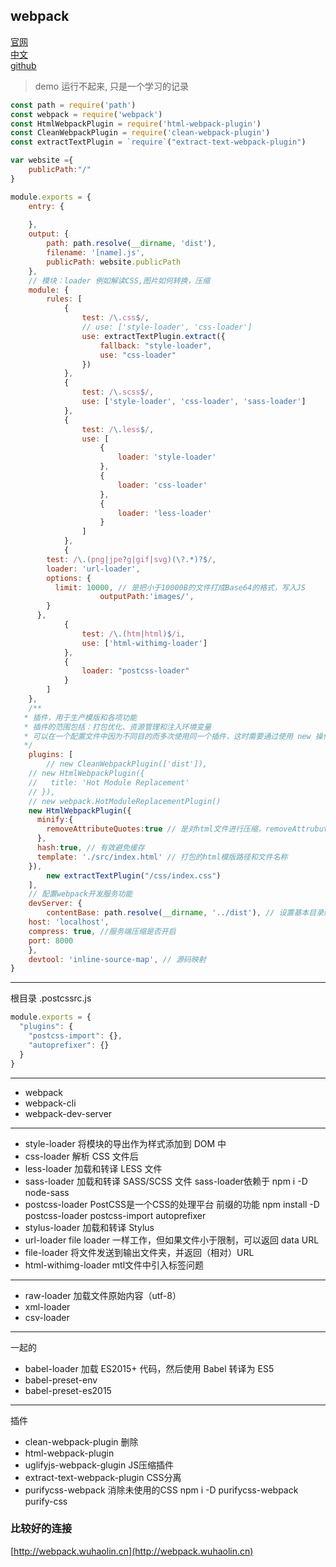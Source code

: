 ## webpack

[官网](https://webpack.js.org/) <br>
[中文](https://webpack.docschina.org/) <br>
[github](https://github.com/webpack/webpack)


> demo 运行不起来, 只是一个学习的记录

```js
const path = require('path')
const webpack = require('webpack')
const HtmlWebpackPlugin = require('html-webpack-plugin')
const CleanWebpackPlugin = require('clean-webpack-plugin')
const extractTextPlugin = `require`("extract-text-webpack-plugin")

var website ={
    publicPath:"/"
}

module.exports = {
	entry: {
		
	},
	output: {
		path: path.resolve(__dirname, 'dist'),
		filename: '[name].js',
		publicPath: website.publicPath
	},
	// 模块：loader 例如解读CSS,图片如何转换，压缩
	module: {
		rules: [
			{
				test: /\.css$/,
				// use: ['style-loader', 'css-loader']
				use: extractTextPlugin.extract({
					fallback: "style-loader",
					use: "css-loader"
				})
			},
			{
				test: /\.scss$/,
				use: ['style-loader', 'css-loader', 'sass-loader']
			},
			{
				test: /\.less$/,
				use: [
					{
						loader: 'style-loader'
					},
					{
						loader: 'css-loader'
					},
					{
						loader: 'less-loader'
					}
				]
			},
			{
        test: /\.(png|jpe?g|gif|svg)(\?.*)?$/,
        loader: 'url-loader',
        options: {
          limit: 10000, // 是把小于10000B的文件打成Base64的格式，写入JS
					outputPath:'images/',
        }
      },
			{
				test: /\.(htm|html)$/i,
				use: ['html-withimg-loader'] 
			},
			{
				loader: "postcss-loader"
			}
		]
	},
	/**
   * 插件，用于生产模版和各项功能
   * 插件的范围包括：打包优化、资源管理和注入环境变量
   * 可以在一个配置文件中因为不同目的而多次使用同一个插件，这时需要通过使用 new 操作符来创建它的一个实例
   */
	plugins: [
		// new CleanWebpackPlugin(['dist']),
    // new HtmlWebpackPlugin({
    //   title: 'Hot Module Replacement'
    // }),
    // new webpack.HotModuleReplacementPlugin()
    new HtmlWebpackPlugin({
      minify:{
        removeAttributeQuotes:true // 是对html文件进行压缩，removeAttrubuteQuotes是却掉属性的双引号
      },
      hash:true, // 有效避免缓存
      template: './src/index.html' // 打包的html模版路径和文件名称
    }),
		new extractTextPlugin("/css/index.css")
	],
	// 配置webpack开发服务功能
	devServer: {
		contentBase: path.resolve(__dirname, '../dist'), // 设置基本目录结构 用于找到程序打包地址
    host: 'localhost',
    compress: true, //服务端压缩是否开启
    port: 8000
	},
	devtool: 'inline-source-map', // 源码映射
}
```
---
根目录 .postcssrc.js
```js
module.exports = {
  "plugins": {
    "postcss-import": {},
    "autoprefixer": {}
  }
}
```
---
* webpack
* webpack-cli
* webpack-dev-server
---
* style-loader  将模块的导出作为样式添加到 DOM 中
* css-loader  解析 CSS 文件后
* less-loader 加载和转译 LESS 文件
* sass-loader 加载和转译 SASS/SCSS 文件 sass-loader依赖于 npm i -D node-sass
* postcss-loader  PostCSS是一个CSS的处理平台 前缀的功能 npm install -D postcss-loader postcss-import autoprefixer 
* stylus-loader   加载和转译 Stylus  
* url-loader  file loader 一样工作，但如果文件小于限制，可以返回 data URL
* file-loader 将文件发送到输出文件夹，并返回（相对）URL
* html-withimg-loader mtl文件中引入标签问题
---
* raw-loader  加载文件原始内容（utf-8）
* xml-loader  
* csv-loader
---
一起的
* babel-loader 加载 ES2015+ 代码，然后使用 Babel 转译为 ES5
* babel-preset-env
* babel-preset-es2015
---
插件 
* clean-webpack-plugin  删除
* html-webpack-plugin		
* uglifyjs-webpack-glugin JS压缩插件
* extract-text-webpack-plugin CSS分离
* purifycss-webpack  消除未使用的CSS npm  i -D purifycss-webpack purify-css


### 比较好的连接
[http://webpack.wuhaolin.cn](http://webpack.wuhaolin.cn)